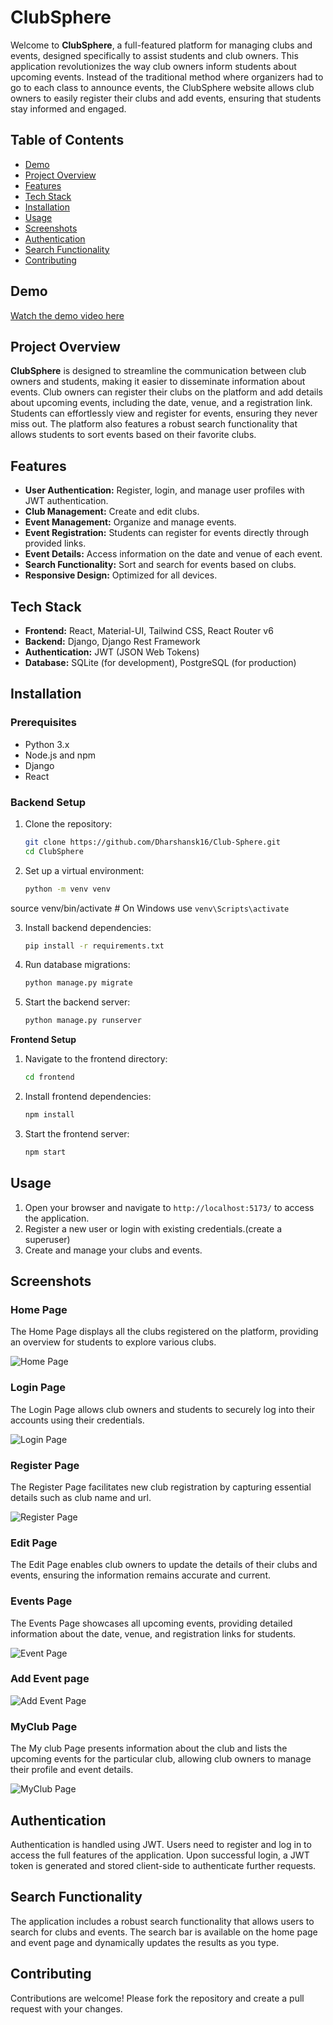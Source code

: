 # ClubSphere

Welcome to **ClubSphere**, a full-featured platform for managing clubs and events, designed specifically to assist students and club owners. This application revolutionizes the way club owners inform students about upcoming events. Instead of the traditional method where organizers had to go to each class to announce events, the ClubSphere website allows club owners to easily register their clubs and add events, ensuring that students stay informed and engaged.

## Table of Contents
- [Demo](#demo)
- [Project Overview](#project-overview)
- [Features](#features)
- [Tech Stack](#tech-stack)
- [Installation](#installation)
- [Usage](#usage)
- [Screenshots](#screenshots)
- [Authentication](#authentication)
- [Search Functionality](#search-functionality) 
- [Contributing](#contributing)








## Demo
[Watch the demo video here](https://github.com/Dharshansk16/Club-Sphere/assets/142658700/d14c733b-490b-4151-a82a-568fe513a57a)

## Project Overview
**ClubSphere** is designed to streamline the communication between club owners and students, making it easier to disseminate information about events. Club owners can register their clubs on the platform and add details about upcoming events, including the date, venue, and a registration link. Students can effortlessly view and register for events, ensuring they never miss out. The platform also features a robust search functionality that allows students to sort events based on their favorite clubs.

## Features
- **User Authentication:** Register, login, and manage user profiles with JWT authentication.
- **Club Management:** Create and edit clubs.
- **Event Management:** Organize and manage events.
- **Event Registration:** Students can register for events directly through provided links.
- **Event Details:** Access information on the date and venue of each event.
- **Search Functionality:** Sort and search for events based on clubs.
- **Responsive Design:** Optimized for all devices.

## Tech Stack
- **Frontend:** React, Material-UI, Tailwind CSS, React Router v6
- **Backend:** Django, Django Rest Framework
- **Authentication:** JWT (JSON Web Tokens)
- **Database:** SQLite (for development), PostgreSQL (for production)

## Installation
### Prerequisites
- Python 3.x
- Node.js and npm
- Django
- React

### Backend Setup
1. Clone the repository:
   ```bash
   git clone https://github.com/Dharshansk16/Club-Sphere.git
   cd ClubSphere
   
2. Set up a virtual environment:
   ```bash
   python -m venv venv
source venv/bin/activate  # On Windows use `venv\Scripts\activate`

3. Install backend dependencies:
   ```bash
   pip install -r requirements.txt
4. Run database migrations:
   ```bash
   python manage.py migrate
5. Start the backend server:
   ```bash
   python manage.py runserver

 **Frontend Setup**
1. Navigate to the frontend directory:
   ```bash
   cd frontend
2. Install frontend dependencies:
   ```bash
   npm install
3. Start the frontend server:
   ```bash
   npm start

## Usage
1. Open your browser and navigate to `http://localhost:5173/` to access the application.
2. Register a new user or login with existing credentials.(create a superuser)
3. Create and manage your clubs and events.

## Screenshots
### Home Page
The Home Page displays all the clubs registered on the platform, providing an overview for students to explore various clubs.

![Home Page](https://github.com/Dharshansk16/Club-Sphere/assets/142658700/3332ad64-09e6-474b-ae7f-beabfa2a1efa)

### Login Page
The Login Page allows club owners and students to securely log into their accounts using their credentials.

![Login Page](https://github.com/Dharshansk16/Club-Sphere/assets/142658700/159c5baf-e8ab-4fbe-9088-9dfd938f3b06)

### Register Page
The Register Page facilitates new club registration by capturing essential details such as club name and url.

![Register Page](https://github.com/Dharshansk16/Club-Sphere/assets/142658700/85b94def-239c-4674-979e-302958c1b4f9)

### Edit Page
The Edit Page enables club owners to update the details of their clubs and events, ensuring the information remains accurate and current.

### Events Page
The Events Page showcases all upcoming events, providing detailed information about the date, venue, and registration links for students.

![Event Page](https://github.com/Dharshansk16/Club-Sphere/assets/142658700/f0ca721a-c8ff-482f-ad35-44252af2559c)

### Add Event page

![Add Event Page](https://github.com/Dharshansk16/Club-Sphere/assets/142658700/31f8c92e-7082-4fcd-9742-4ae99c5768ab)

### MyClub Page
The My club Page presents information about the club and lists the upcoming events for the particular club, allowing club owners to manage their profile and event details.


![MyClub Page](https://github.com/Dharshansk16/Club-Sphere/assets/142658700/30baf2ff-d25a-41fc-92b1-3e70b835f67b)


## Authentication
Authentication is handled using JWT. Users need to register and log in to access the full features of the application. Upon successful login, a JWT token is generated and stored client-side to authenticate further requests.

## Search Functionality
The application includes a robust search functionality that allows users to search for clubs and events. The search bar is available on the home page  and event page and dynamically updates the results as you type.

## Contributing
Contributions are welcome! Please fork the repository and create a pull request with your changes.























